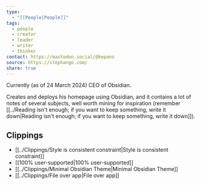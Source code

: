 ```yaml
---
type:
  - "[[People|People]]"
tags:
  - people
  - creator
  - leader
  - writer
  - thinker
contact: https://mastodon.social/@kepano
source: https://stephango.com/
share: true
---
```


Currently (as of 24 March 2024) CEO of Obsidian.

Creates and deploys his homepage using Obsidian, and it contains a lot of notes of several subjects, well worth mining for inspiration (remember [[../Reading isn't enough; if you want to keep something, write it down|Reading isn't enough; if you want to keep something, write it down]]).

## Clippings
- [[../Clippings/Style is consistent constraint|Style is consistent constraint]]
- [[100% user-supported|100% user-supported]]
- [[../Clippings/Minimal Obsidian Theme|Minimal Obsidian Theme]]
- [[../Clippings/File over app|File over app]]
